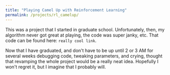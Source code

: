 ```yaml
---
title: "Playing Camel Up with Reinforcement Learning"
permalink: /projects/rl_camelup/
---
```


This was a project that I started in graduate school. Unfortunately, then, my algorithm never got great at playing, the code was super janky, etc. That code can be found here: `really cool link`.

Now that I have graduated, and don't have to be up until 2 or 3 AM for several weeks debugging code, tweaking parameters, and crying, thought that revamping the whole project would be a really neat idea. Hopefully I won't regret it, but I imagine that I probably will.